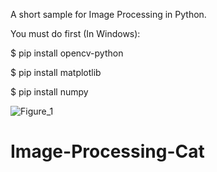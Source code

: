 A short sample for Image Processing in Python.

You must do first (In Windows):

$ pip install opencv-python

$ pip install matplotlib

$ pip install numpy



![Figure_1](https://user-images.githubusercontent.com/74653444/120891061-c49d6c80-c61b-11eb-9553-3123a7936ddf.png)
# Image-Processing-Cat
